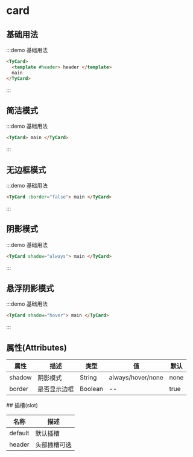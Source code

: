 # card

## 基础用法

:::demo 基础用法

```html
<TyCard>
  <template #header> header </template>
  main
</TyCard>
```

:::

## 简洁模式

:::demo 基础用法

```html
<TyCard> main </TyCard>
```

:::

## 无边框模式

:::demo 基础用法

```html
<TyCard :border="false"> main </TyCard>
```

:::

## 阴影模式

:::demo 基础用法

```html
<TyCard shadow="always"> main </TyCard>
```

:::

## 悬浮阴影模式

:::demo 基础用法

```html
<TyCard shadow="hover"> main </TyCard>
```

:::

## 属性(Attributes)

<div class="listTb">

| 属性   | 描述         | 类型    | 值                | 默认 |
| ------ | ------------ | ------- | ----------------- | ---- |
| shadow | 阴影模式     | String  | always/hover/none | none |
| border | 是否显示边框 | Boolean | --                | true |

</div>
## 插槽(slot)

<div class="listTb">

| 名称    | 描述         |
| ------- | ------------ |
| default | 默认插槽     |
| header  | 头部插槽可选 |

</div>

